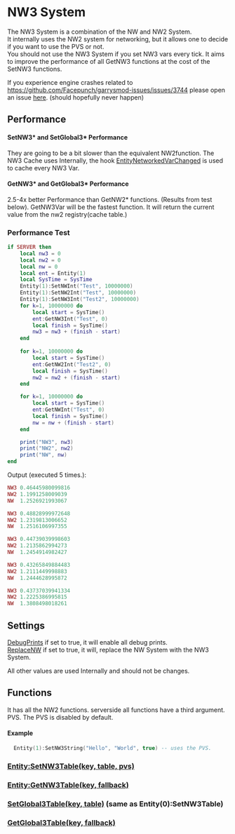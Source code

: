 # NW3 System
The NW3 System is a combination of the NW and NW2 System.  
It internally uses the NW2 system for networking, but it allows one to decide if you want to use the PVS or not.  
You should not use the NW3 System if you set NW3 vars every tick. It aims to improve the performance of all GetNW3 functions at the cost of the SetNW3 functions.

If you experience engine crashes related to https://github.com/Facepunch/garrysmod-issues/issues/3744 please open an issue [here](https://github.com/RaphaelIT7/gmod-NW3/issues). (should hopefully never happen)

## Performance

#### SetNW3* and SetGlobal3* Performance
They are going to be a bit slower than the equivalent NW2function.
The NW3 Cache uses Internally, the hook [EntityNetworkedVarChanged](https://wiki.facepunch.com/gmod/GM:EntityNetworkedVarChanged) is used to cache every NW3 Var.

#### GetNW3* and GetGlobal3* Performance
2.5-4x better Performance than GetNW2* functions. (Results from test below).
GetNW3Var will be the fastest function. It will return the current value from the nw2 registry(cache table.)

### Performance Test
```lua
if SERVER then
	local nw3 = 0 
	local nw2 = 0
	local nw = 0
	local ent = Entity(1)
	local SysTime = SysTime
	Entity(1):SetNWInt("Test", 10000000) 
	Entity(1):SetNW2Int("Test", 10000000)
	Entity(1):SetNW3Int("Test2", 10000000)  
	for k=1, 10000000 do
		local start = SysTime()
		ent:GetNW3Int("Test", 0)
		local finish = SysTime()  
		nw3 = nw3 + (finish - start)
	end 
 
	for k=1, 10000000 do
		local start = SysTime()
		ent:GetNW2Int("Test2", 0)
		local finish = SysTime()
		nw2 = nw2 + (finish - start)
	end

	for k=1, 10000000 do
		local start = SysTime()
		ent:GetNWInt("Test", 0)
		local finish = SysTime()
		nw = nw + (finish - start)
	end

	print("NW3", nw3)
	print("NW2", nw2)
	print("NW", nw)
end
```
Output (executed 5 times.):
```lua
NW3	0.46445980099816
NW2	1.1991258009039
NW	1.2526921993067

NW3	0.48828999972648
NW2	1.2319813006652
NW	1.2516106997355

NW3	0.44739039998603
NW2	1.2135862994273
NW	1.2454914982427

NW3	0.43265849884483
NW2	1.2111449998883
NW	1.2444628995872

NW3	0.43737039941334
NW2	1.2225386995815
NW	1.3808498018261
```

## Settings
[DebugPrints](https://github.com/RaphaelIT7/gmod-NW3/blob/99ee87dfdc04d4cc46c82e034165c12bb2ac0d77/nw/lua/autorun/_sh_nwloader.lua#L3) 
if set to true, it will enable all debug prints.  
[ReplaceNW](https://github.com/RaphaelIT7/gmod-NW3/blob/99ee87dfdc04d4cc46c82e034165c12bb2ac0d77/nw/lua/autorun/_sh_nwloader.lua#L4) 
if set to true, it will, replace the NW System with the NW3 System.

All other values are used Internally and should not be changes.

## Functions
It has all the NW2 functions.
serverside all functions have a third argument. PVS. The PVS is disabled by default.
#### Example
```lua
  Entity(1):SetNW3String("Hello", "World", true) -- uses the PVS.
```

### [Entity:SetNW3Table(key, table, pvs)](https://github.com/RaphaelIT7/gmod-NW3/blob/ac74a724047d31fa4a8e8bc490b4e27e186bf026/nw/lua/nw/server/sv_nw.lua#L104-L118)
### [Entity:GetNW3Table(key, fallback)](https://github.com/RaphaelIT7/gmod-NW3/blob/ac74a724047d31fa4a8e8bc490b4e27e186bf026/nw/lua/nw/shared/sh_nwcache.lua#L221-L229)

### [SetGlobal3Table(key, table)](https://github.com/RaphaelIT7/gmod-NW3/blob/ac74a724047d31fa4a8e8bc490b4e27e186bf026/nw/lua/nw/server/sv_nw.lua#L104-L118) (same as Entity(0):SetNW3Table)
### [GetGlobal3Table(key, fallback)](https://github.com/RaphaelIT7/gmod-NW3/blob/ac74a724047d31fa4a8e8bc490b4e27e186bf026/nw/lua/nw/shared/sh_nwcache.lua#L388-L396)

